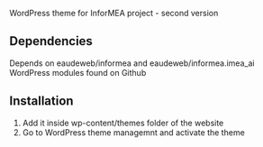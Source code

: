 WordPress theme for InforMEA project - second version

Dependencies
------------

Depends on eaudeweb/informea and eaudeweb/informea.imea_ai WordPress modules found on Github

Installation
------------

1. Add it inside wp-content/themes folder of the website
2. Go to WordPress theme managemnt and activate the theme
